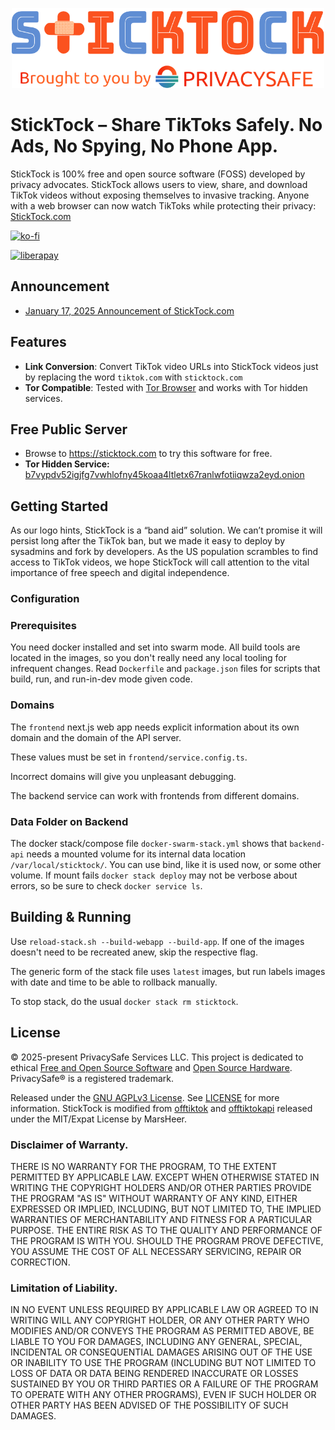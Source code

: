<p align="center">
  <a href="https://sticktock.com"><img src="sticktock-wordmark.svg" width="500" height="auto" /></a>
</p>

# StickTock &ndash; Share TikToks Safely. No Ads, No Spying, No Phone App.

StickTock is 100% free and open source software (FOSS) developed by privacy advocates. StickTock allows users to view, share, and download TikTok videos without exposing themselves to invasive tracking. Anyone with a web browser can now watch TikToks while protecting their privacy: [StickTock.com](https://sticktock.com)

[![ko-fi](https://ko-fi.com/img/githubbutton_sm.svg)](https://ko-fi.com/R6R1194HN7)

[![liberapay](https://liberapay.com/assets/widgets/donate.svg)](https://liberapay.com/PrivacySafe/donate)

## Announcement

* [January 17, 2025 Announcement of StickTock.com](
https://bitsontape.com/sticktock-share-tiktok-videos)

## Features

- **Link Conversion**: Convert TikTok video URLs into StickTock videos just by replacing the word `tiktok.com` with `sticktock.com`
- **Tor Compatible**: Tested with [Tor Browser](https://torproject.org/download) and works with Tor hidden services.

## Free Public Server

* Browse to https://sticktock.com to try this software for free.
* **Tor Hidden Service:** [b7vypdv52igjfg7vwhlofny45koaa4ltletx67ranlwfotiiqwza2eyd.onion](http://b7vypdv52igjfg7vwhlofny45koaa4ltletx67ranlwfotiiqwza2eyd.onion)

## Getting Started

As our logo hints, StickTock is a “band aid” solution. We can’t promise it will persist long after the TikTok ban, but we made it easy to deploy by sysadmins and fork by developers. As the US population scrambles to find access to TikTok videos, we hope StickTock will call attention to the vital importance of free speech and digital independence.

### Configuration

### Prerequisites

You need docker installed and set into swarm mode. All build tools are located in the images, so you don't really need any local tooling for infrequent changes. Read `Dockerfile` and `package.json` files for scripts that build, run, and run-in-dev mode given code.

### Domains

The `frontend` next.js web app needs explicit information about its own domain and the domain of the API server.

These values must be set in `frontend/service.config.ts`.

Incorrect domains will give you unpleasant debugging.

The backend service can work with frontends from different domains.

### Data Folder on Backend

The docker stack/compose file `docker-swarm-stack.yml` shows that `backend-api` needs a mounted volume for its internal data location `/var/local/sticktock/`. You can use bind, like it is used now, or some other volume. If mount fails `docker stack deploy` may not be verbose about errors, so be sure to check `docker service ls`.

## Building &amp; Running

Use `reload-stack.sh --build-webapp --build-app`. If one of the images doesn't need to be recreated anew, skip the respective flag.

The generic form of the stack file uses `latest` images, but run labels images with date and time to be able to rollback manually.

To stop stack, do the usual `docker stack rm sticktock`.

## License
© 2025-present PrivacySafe Services LLC. This project is dedicated to ethical <a href="https://fsf.org" target="_blank" rel="noreferrer noopener">Free and Open Source Software</a> and <a href="https://oshwa.org" target="_blank" rel="noreferrer noopener">Open Source Hardware</a>. PrivacySafe® is a registered trademark.

Released under the [GNU AGPLv3 License](LICENSE). See [LICENSE](LICENSE) for more information. StickTock is modified from [offtiktok](https://github.com/MarsHeer/offtiktok) and [offtiktokapi](https://github.com/MarsHeer/offtiktokapi) released under the MIT/Expat License by MarsHeer.

### Disclaimer of Warranty.

THERE IS NO WARRANTY FOR THE PROGRAM, TO THE EXTENT PERMITTED BY
APPLICABLE LAW.  EXCEPT WHEN OTHERWISE STATED IN WRITING THE COPYRIGHT
HOLDERS AND/OR OTHER PARTIES PROVIDE THE PROGRAM "AS IS" WITHOUT WARRANTY
OF ANY KIND, EITHER EXPRESSED OR IMPLIED, INCLUDING, BUT NOT LIMITED TO,
THE IMPLIED WARRANTIES OF MERCHANTABILITY AND FITNESS FOR A PARTICULAR
PURPOSE.  THE ENTIRE RISK AS TO THE QUALITY AND PERFORMANCE OF THE PROGRAM
IS WITH YOU.  SHOULD THE PROGRAM PROVE DEFECTIVE, YOU ASSUME THE COST OF
ALL NECESSARY SERVICING, REPAIR OR CORRECTION.

### Limitation of Liability.

IN NO EVENT UNLESS REQUIRED BY APPLICABLE LAW OR AGREED TO IN WRITING
WILL ANY COPYRIGHT HOLDER, OR ANY OTHER PARTY WHO MODIFIES AND/OR CONVEYS
THE PROGRAM AS PERMITTED ABOVE, BE LIABLE TO YOU FOR DAMAGES, INCLUDING ANY
GENERAL, SPECIAL, INCIDENTAL OR CONSEQUENTIAL DAMAGES ARISING OUT OF THE
USE OR INABILITY TO USE THE PROGRAM (INCLUDING BUT NOT LIMITED TO LOSS OF
DATA OR DATA BEING RENDERED INACCURATE OR LOSSES SUSTAINED BY YOU OR THIRD
PARTIES OR A FAILURE OF THE PROGRAM TO OPERATE WITH ANY OTHER PROGRAMS),
EVEN IF SUCH HOLDER OR OTHER PARTY HAS BEEN ADVISED OF THE POSSIBILITY OF
SUCH DAMAGES.
